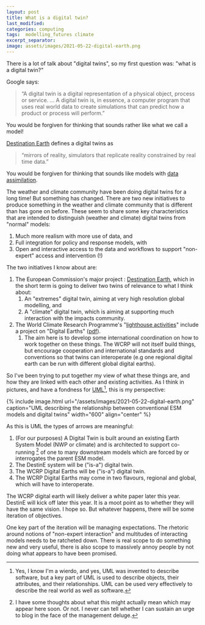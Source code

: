 ```yaml
---
layout: post
title: What is a digital twin?
last_modified:
categories: computing
tags:  modelling_futures climate
excerpt_separator:
image: assets/images/2021-05-22-digital-earth.png
---
```


There is a lot of talk about "digital twins", so my first question was: "what is a digital twin?"

Google says:

>“A digital twin is a digital representation of a physical object, process or service. ... A digital twin is, in essence, a computer program that uses real world data to create simulations that can predict how a product or process will perform.”

You would be forgiven for thinking that sounds rather like what we call a model!

[Destination Earth](https://digital-strategy.ec.europa.eu/en/library/destination-earth) defines a digital twins as
    
 >“mirrors of reality, simulators that replicate reality constrained by real time data.”

You would be forgiven for thinking that sounds like models with [data assimilation](https://research.reading.ac.uk/met-darc/aboutus/what-is-data-assimilation/).

The weather and climate community have been doing digital twins for a long time! But something has changed. There are two new initiatives to produce something in the weather and climate community that is different than has gone on before. These seem to share some key characteristics that are intended to distinguish (weather and climate) digital twins from "normal" models:

1. Much more realism with more use of data, and 
2. Full integration for policy and response models, with
3. Open and interactive access to the data and workflows to support "non-expert" access and intervention (!)

The two initiatives I know about are:

1. The European Commission's major project : [Destination Earth]((https://digital-strategy.ec.europa.eu/en/library/destination-earth)), which in the short term is going to deliver two twins of relevance to what I think about:
   1. An "extremes" digital twin, aiming at very high resolution global modelling, and 
   2. A "climate" digital twin, which is aiming at supporting much interaction with the impacts community.
2. The World Climate Research Programme's "[lighthouse activities](https://www.wcrp-climate.org/lha-overview)" include a project on "Digital Earths" ([pdf](https://www.wcrp-climate.org/images/documents/WCRP_Implementation_Plan/Digital%20Earths.pdf)).
    1. The aim here is to develop some international coordination on how to work together on these things. The WCRP will not itself build things, but encourage cooperation and international standards and conventions so that twins can interoperate (e.g one regional digital earth can be run with different global digital earths).

So I've been trying to put together my view of what these things are, and how they are linked with each other and existing activities. As I think in pictures, and have a fondness for [UML](https://en.wikipedia.org/wiki/Unified_Modeling_Language)[^fn1], this is my perspective:

{% include image.html url="/assets/images/2021-05-22-digital-earth.png" caption="UML describing the relationship between conventional ESM models and digital twins"  width="600" align="center" %}

As this is UML the types of arrows are meaningful:
1. (For our purposes) A Digital Twin is built around an existing Earth System Model (NWP or climate) and is architected to support co-running [^fn2] of one to many downstream models which are forced by or interrogates the parent ESM model.
2. The DestinE system will be ("is-a") digital twin.
3. The WCRP Digital Earths will be ("is-a") digital twin.
4. The WCRP Digital Earths may come in two flavours, regional and global, which will have to interoperate.

The WCRP digital earth will likely deliver a white paper later this year. DestinE will kick off later this year. It is a moot point as to whether they will have the same vision. I hope so. But whatever happens, there will be some iteration of objectives.

One key part of the iteration will be managing expectations. The rhetoric around notions of "non-expert interaction" and multitudes of interacting models needs to be ratcheted down. There is real scope to do something new and very useful, there is also scope to massively annoy people by not doing what appears to have been promised.


[^fn1]: Yes, I know I'm a wierdo, and yes, UML was invented to describe software, but a key part of UML is used to describe objects, their attributes, and their relationships. UML can be used very effectively to describe the real world as well as software. 

[^fn2]: I have some thoughts about what this might actually mean which may appear here soon. Or not. I never can tell whether I can sustain an urge to blog in the face of the management deluge.

